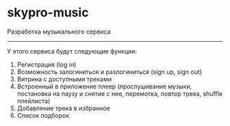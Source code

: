 # skypro-music
Разработка музыкального сервиса
________________________________________________________
У этого сервиса будут следующие функции:
  1. Регистрация (log in)
  2. Возможность залогиниться и разлогиниться (sign up, sign out)
  3. Витрина с доступными треками
  4. Встроенный в приложение плеер (прослушивание музыки, постановка на паузу и снятие с нее, перемотка, повтор трека, shuffle плейлиста)
  5. Добавление трека в избранное
  6. Список подборок
